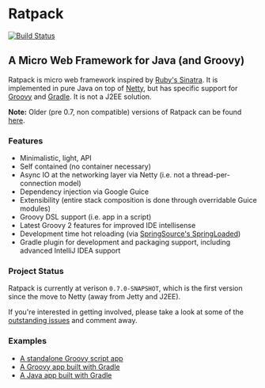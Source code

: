 # Ratpack

[![Build Status](https://drone.io/github.com/ratpack/ratpack/status.png)](https://drone.io/github.com/ratpack/ratpack/latest)

## A Micro Web Framework for Java (and Groovy)

Ratpack is micro web framework inspired by [Ruby's Sinatra](http://www.sinatrarb.com/). It is implemented in pure Java on top of [Netty](http://netty.io/ "Netty: Home"), but has specific support for [Groovy](http://groovy.codehaus.org/) and [Gradle](http://www.gradle.org/). It is not a J2EE solution. 

**Note:** Older (pre 0.7, non compatible) versions of Ratpack can be found [here](https://github.com/bleedingwolf/ratpack).

### Features

* Minimalistic, light, API
* Self contained (no container necessary)
* Async IO at the networking layer via Netty (i.e. not a thread-per-connection model)
* Dependency injection via Google Guice
* Extensibility (entire stack composition is done through overridable Guice modules)
* Groovy DSL support (i.e. app in a script)
* Latest Groovy 2 features for improved IDE intellisense
* Development time hot reloading (via [SpringSource's SpringLoaded](https://github.com/SpringSource/spring-loaded))
* Gradle plugin for development and packaging support, including advanced IntelliJ IDEA support

### Project Status

Ratpack is currently at verison `0.7.0-SNAPSHOT`, which is the first version since the move to Netty (away from Jetty and J2EE).

If you're interested in getting involved, please take a look at some of the [outstanding issues](https://github.com/ratpack/ratpack/issues) and comment away.

### Examples 

* [A standalone Groovy script app](https://github.com/ratpack/example-ratpack-standalone-groovy-script)
* [A Groovy app built with Gradle](https://github.com/ratpack/example-ratpack-gradle-groovy-app)
* [A Java app built with Gradle](https://github.com/ratpack/example-ratpack-gradle-java-app)